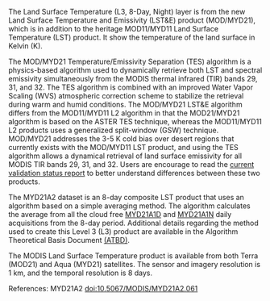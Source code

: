 The Land Surface Temperature (L3, 8-Day, Night) layer is from the new Land Surface Temperature and Emissivity (LST&E) product (MOD/MYD21), which is in addition to the heritage MOD11/MYD11 Land Surface Temperature (LST) product. It show the temperature of the land surface in Kelvin (K).

The MOD/MYD21 Temperature/Emissivity Separation (TES) algorithm is a physics-based algorithm used to dynamically retrieve both LST and spectral emissivity simultaneously from the MODIS thermal infrared (TIR) bands 29, 31, and 32. The TES algorithm is combined with an improved Water Vapor Scaling (WVS) atmospheric correction scheme to stabilize the retrieval during warm and humid conditions. The MOD/MYD21 LST&E algorithm differs from the MOD11/MYD11 L2 algorithm in that the MOD21/MYD21 algorithm is based on the ASTER TES technique, whereas the MOD11/MYD11 L2 products uses a generalized split-window (GSW) technique. MOD/MYD21 addresses the 3-5 K cold bias over desert regions that currently exists with the MOD/MYD11 LST product, and using the TES algorithm allows a dynamical retrieval of land surface emissivity for all MODIS TIR bands 29, 31, and 32. Users are encourage to read the [current validation status report](https://modis-land.gsfc.nasa.gov/pdf/MOD21_MOD11_report.pdf) to better understand differences between these two products.

The MYD21A2 dataset is an 8-day composite LST product that uses an algorithm based on a simple averaging method. The algorithm calculates the average from all the cloud free [MYD21A1D](https://doi.org/10.5067/MODIS/MYD21A1D.061) and [MYD21A1N](https://doi.org/10.5067/MODIS/MYD21A1N.061) daily acquisitions from the 8-day period. Additional details regarding the method used to create this Level 3 (L3) product are available in the Algorithm Theoretical Basis Document [(ATBD)](https://lpdaac.usgs.gov/documents/107/MOD21_ATBD.pdf).

The MODIS Land Surface Temperature product is available from both Terra (MOD21) and Aqua (MYD21) satellites. The sensor and imagery resolution is 1 km, and the temporal resolution is 8 days.

References: MYD21A2 [doi:10.5067/MODIS/MYD21A2.061](https://doi.org/10.5067/MODIS/MYD21A2.061)